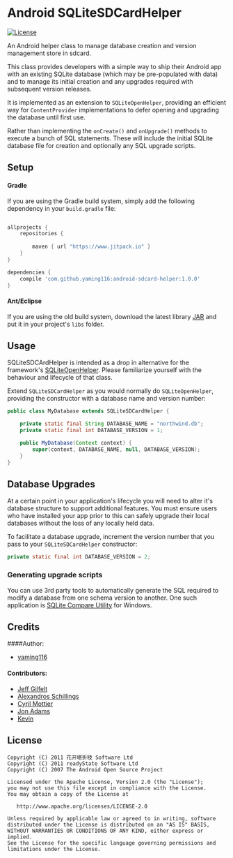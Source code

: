 Android SQLiteSDCardHelper
=========================

[![License](https://img.shields.io/badge/license-Apache%202.0-blue.svg)](https://github.com/yaming116/android-sdcard-helper/blob/master/LICENSE)

An Android helper class to manage database creation and version management store in sdcard.

This class provides developers with a simple way to ship their Android app with an existing SQLite database (which may be pre-populated with data) and to manage its initial creation and any upgrades required with subsequent version releases.

It is implemented as an extension to `SQLiteOpenHelper`, providing an efficient way for `ContentProvider` implementations to defer opening and upgrading the database until first use.

Rather than implementing the `onCreate()` and `onUpgrade()` methods to execute a bunch of SQL statements. These will include the initial SQLite database file for creation and optionally any SQL upgrade scripts.

Setup
-----

#### Gradle

If you are using the Gradle build system, simply add the following dependency in your `build.gradle` file:

```groovy

allprojects {
	repositories {
	
		maven { url "https://www.jitpack.io" }
	}
}

dependencies {
    compile 'com.github.yaming116:android-sdcard-helper:1.0.0'
}
```

#### Ant/Eclipse

If you are using the old build system, download the latest library [JAR][1] and put it in your project's `libs` folder.

Usage
-----

SQLiteSDCArdHelper is intended as a drop in alternative for the framework's [SQLiteOpenHelper](https://developer.android.com/reference/android/database/sqlite/SQLiteOpenHelper.html). Please familiarize yourself with the behaviour and lifecycle of that class.

Extend `SQLiteSDCardHelper` as you would normally do `SQLiteOpenHelper`, providing the constructor with a database name and version number:

```java
public class MyDatabase extends SQLiteSDCardHelper {

    private static final String DATABASE_NAME = "northwind.db";
    private static final int DATABASE_VERSION = 1;

    public MyDatabase(Context context) {
	    super(context, DATABASE_NAME, null, DATABASE_VERSION);
    }
}
```

Database Upgrades
-----------------

At a certain point in your application's lifecycle you will need to alter it's database structure to support additional features. You must ensure users who have installed your app prior to this can safely upgrade their local databases without the loss of any locally held data.

To facilitate a database upgrade, increment the version number that you pass to your `SQLiteSDCardHelper` constructor:

```java
private static final int DATABASE_VERSION = 2;
```

### Generating upgrade scripts

You can use 3rd party tools to automatically generate the SQL required to modify a database from one schema version to another. One such application is [SQLite Compare Utility](http://www.codeproject.com/KB/database/SQLiteCompareUtility.aspx) for Windows.

Credits
-------

####Author:

  * [yaming116](https://github.com/yaming116)

#### Contributors:
  * [Jeff Gilfelt](https://github.com/jgilfelt)
  * [Alexandros Schillings](https://github.com/alt236)
  * [Cyril Mottier](https://github.com/cyrilmottier)
  * [Jon Adams](https://github.com/jon-adams)
  * [Kevin](https://github.com/kevinchai)

License
-------

    Copyright (C) 2011 花开堪折枝 Software Ltd
    Copyright (C) 2011 readyState Software Ltd
    Copyright (C) 2007 The Android Open Source Project

    Licensed under the Apache License, Version 2.0 (the "License");
    you may not use this file except in compliance with the License.
    You may obtain a copy of the License at

       http://www.apache.org/licenses/LICENSE-2.0

    Unless required by applicable law or agreed to in writing, software
    distributed under the License is distributed on an "AS IS" BASIS,
    WITHOUT WARRANTIES OR CONDITIONS OF ANY KIND, either express or implied.
    See the License for the specific language governing permissions and
    limitations under the License.

 [1]: https://www.jitpack.io/com/github/yaming116/android-sdcard-helper/1.0.0/android-sdcard-helper-1.0.0.jar
